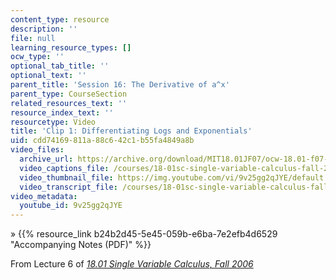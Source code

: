 ```yaml
---
content_type: resource
description: ''
file: null
learning_resource_types: []
ocw_type: ''
optional_tab_title: ''
optional_text: ''
parent_title: 'Session 16: The Derivative of a^x'
parent_type: CourseSection
related_resources_text: ''
resource_index_text: ''
resourcetype: Video
title: 'Clip 1: Differentiating Logs and Exponentials'
uid: cdd74169-811a-88c6-42c1-b55fa4849a8b
video_files:
  archive_url: https://archive.org/download/MIT18.01JF07/ocw-18.01-f07-lec06_300k.mp4
  video_captions_file: /courses/18-01sc-single-variable-calculus-fall-2010/894c26af206451bea15905068baa0c66_9v25gg2qJYE.vtt
  video_thumbnail_file: https://img.youtube.com/vi/9v25gg2qJYE/default.jpg
  video_transcript_file: /courses/18-01sc-single-variable-calculus-fall-2010/b705fde005e6a97070408ac7e2bb650f_9v25gg2qJYE.pdf
video_metadata:
  youtube_id: 9v25gg2qJYE
---
```


» {{% resource_link b24b2d45-5e45-059b-e6ba-7e2efb4d6529 "Accompanying Notes (PDF)" %}}

From Lecture 6 of [_18.01 Single Variable Calculus, Fall 2006_](/courses/18-01-single-variable-calculus-fall-2006/video_galleries/video-lectures)